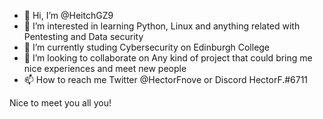 - 👋 Hi, I’m @HeitchGZ9
- 👀 I’m interested in learning Python, Linux and anything related with Pentesting and Data security
- 🌱 I’m currently studing Cybersecurity on Edinburgh College
- 💞️ I’m looking to collaborate on Any kind of project that could bring me nice experiences and meet new people
- 📫 How to reach me Twitter @HectorFnove or Discord HectorF.#6711

Nice to meet you all you!

<!---
HeitchGZ9/HeitchGZ9 is a ✨ special ✨ repository because its `README.md` (this file) appears on your GitHub profile.
You can click the Preview link to take a look at your changes.
--->
